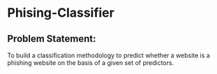 # Phising-Classifier

## Problem Statement:
  To build a classification methodology to predict whether a website is a phishing website on the basis of a given set of predictors.
  
